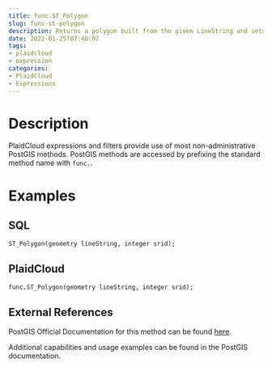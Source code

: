 ```yaml
---
title: func.ST_Polygon
slug: func-st-polygon
description: Returns a polygon built from the given LineString and sets the spatial reference system from the SRID
date: 2022-01-25T07:40:07
tags:
- plaidcloud
- expression
categories:
- PlaidCloud
- Expressions
---
```



# Description


PlaidCloud expressions and filters provide use of most non-administrative PostGIS methods. PostGIS methods are accessed by prefixing the standard method name with `func.`.



# Examples


## SQL



```
ST_Polygon(geometry lineString, integer srid);
```


## PlaidCloud



```
func.ST_Polygon(geometry lineString, integer srid);
```


## External References


PostGIS Official Documentation for this method can be found [here](https://postgis.net/docs/manual-3.1/ST_Polygon.html).



Additional capabilities and usage examples can be found in the PostGIS documentation.

